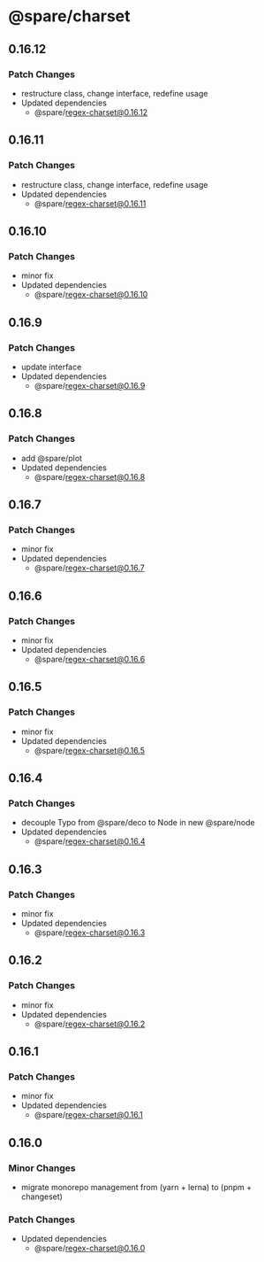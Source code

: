 # @spare/charset

## 0.16.12

### Patch Changes

- restructure class, change interface, redefine usage
- Updated dependencies
  - @spare/regex-charset@0.16.12

## 0.16.11

### Patch Changes

- restructure class, change interface, redefine usage
- Updated dependencies
  - @spare/regex-charset@0.16.11

## 0.16.10

### Patch Changes

- minor fix
- Updated dependencies
  - @spare/regex-charset@0.16.10

## 0.16.9

### Patch Changes

- update interface
- Updated dependencies
  - @spare/regex-charset@0.16.9

## 0.16.8

### Patch Changes

- add @spare/plot
- Updated dependencies
  - @spare/regex-charset@0.16.8

## 0.16.7

### Patch Changes

- minor fix
- Updated dependencies
  - @spare/regex-charset@0.16.7

## 0.16.6

### Patch Changes

- minor fix
- Updated dependencies
  - @spare/regex-charset@0.16.6

## 0.16.5

### Patch Changes

- minor fix
- Updated dependencies
  - @spare/regex-charset@0.16.5

## 0.16.4

### Patch Changes

- decouple Typo from @spare/deco to Node in new @spare/node
- Updated dependencies
  - @spare/regex-charset@0.16.4

## 0.16.3

### Patch Changes

- minor fix
- Updated dependencies
  - @spare/regex-charset@0.16.3

## 0.16.2

### Patch Changes

- minor fix
- Updated dependencies
  - @spare/regex-charset@0.16.2

## 0.16.1

### Patch Changes

- minor fix
- Updated dependencies
  - @spare/regex-charset@0.16.1

## 0.16.0

### Minor Changes

- migrate monorepo management from (yarn + lerna) to (pnpm + changeset)

### Patch Changes

- Updated dependencies
  - @spare/regex-charset@0.16.0
